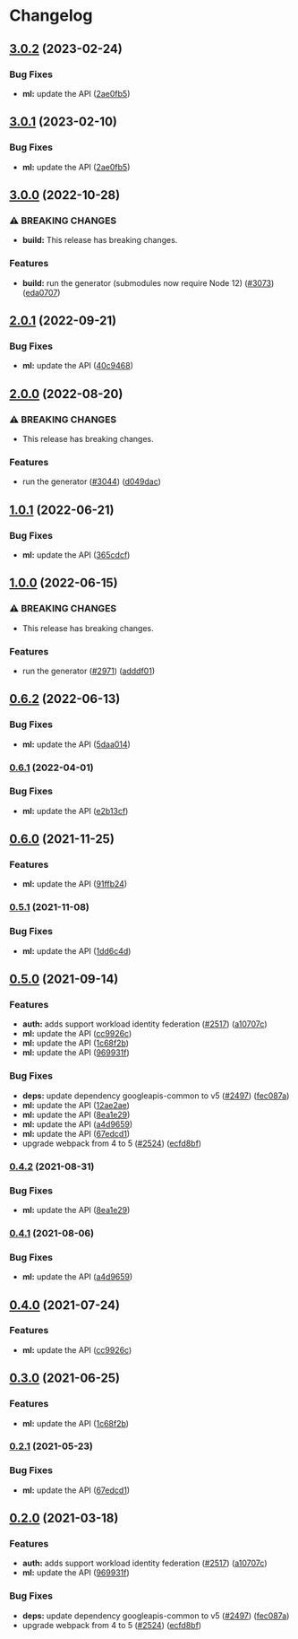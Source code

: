 # Changelog

## [3.0.2](https://github.com/googleapis/google-api-nodejs-client/compare/ml-v3.0.1...ml-v3.0.2) (2023-02-24)


### Bug Fixes

* **ml:** update the API ([2ae0fb5](https://github.com/googleapis/google-api-nodejs-client/commit/2ae0fb50e04a8722d793b500d53234aae420a846))

## [3.0.1](https://github.com/googleapis/google-api-nodejs-client/compare/ml-v3.0.0...ml-v3.0.1) (2023-02-10)


### Bug Fixes

* **ml:** update the API ([2ae0fb5](https://github.com/googleapis/google-api-nodejs-client/commit/2ae0fb50e04a8722d793b500d53234aae420a846))

## [3.0.0](https://github.com/googleapis/google-api-nodejs-client/compare/ml-v2.0.1...ml-v3.0.0) (2022-10-28)


### ⚠ BREAKING CHANGES

* **build:** This release has breaking changes.

### Features

* **build:** run the generator (submodules now require Node 12) ([#3073](https://github.com/googleapis/google-api-nodejs-client/issues/3073)) ([eda0707](https://github.com/googleapis/google-api-nodejs-client/commit/eda07079dadab46a80b6f9ede618f4f43030169e))

## [2.0.1](https://github.com/googleapis/google-api-nodejs-client/compare/ml-v2.0.0...ml-v2.0.1) (2022-09-21)


### Bug Fixes

* **ml:** update the API ([40c9468](https://github.com/googleapis/google-api-nodejs-client/commit/40c9468de5fd3d313ce6ddd666c7be51c9da3f48))

## [2.0.0](https://github.com/googleapis/google-api-nodejs-client/compare/ml-v1.0.1...ml-v2.0.0) (2022-08-20)


### ⚠ BREAKING CHANGES

* This release has breaking changes.

### Features

* run the generator ([#3044](https://github.com/googleapis/google-api-nodejs-client/issues/3044)) ([d049dac](https://github.com/googleapis/google-api-nodejs-client/commit/d049dac11775614fe3c0116f6a09887abe915bbe))

## [1.0.1](https://github.com/googleapis/google-api-nodejs-client/compare/ml-v1.0.0...ml-v1.0.1) (2022-06-21)


### Bug Fixes

* **ml:** update the API ([365cdcf](https://github.com/googleapis/google-api-nodejs-client/commit/365cdcf0fec40abecdc7b373652d1a9a5b2157fe))

## [1.0.0](https://github.com/googleapis/google-api-nodejs-client/compare/ml-v0.6.2...ml-v1.0.0) (2022-06-15)


### ⚠ BREAKING CHANGES

* This release has breaking changes.

### Features

* run the generator ([#2971](https://github.com/googleapis/google-api-nodejs-client/issues/2971)) ([adddf01](https://github.com/googleapis/google-api-nodejs-client/commit/adddf018e7cb73adab7341053dd80d72c5a6248d))

## [0.6.2](https://github.com/googleapis/google-api-nodejs-client/compare/ml-v0.6.1...ml-v0.6.2) (2022-06-13)


### Bug Fixes

* **ml:** update the API ([5daa014](https://github.com/googleapis/google-api-nodejs-client/commit/5daa0147ad64365f9e36b5378ab4a7d47dbbfca4))

### [0.6.1](https://github.com/googleapis/google-api-nodejs-client/compare/ml-v0.6.0...ml-v0.6.1) (2022-04-01)


### Bug Fixes

* **ml:** update the API ([e2b13cf](https://github.com/googleapis/google-api-nodejs-client/commit/e2b13cfdcb1a654a5774efeda6ae7b87251f46e8))

## [0.6.0](https://www.github.com/googleapis/google-api-nodejs-client/compare/ml-v0.5.1...ml-v0.6.0) (2021-11-25)


### Features

* **ml:** update the API ([91ffb24](https://www.github.com/googleapis/google-api-nodejs-client/commit/91ffb24275a9b7a452847406a89125483ccf5820))

### [0.5.1](https://www.github.com/googleapis/google-api-nodejs-client/compare/ml-v0.5.0...ml-v0.5.1) (2021-11-08)


### Bug Fixes

* **ml:** update the API ([1dd6c4d](https://www.github.com/googleapis/google-api-nodejs-client/commit/1dd6c4dcbebbde0ad2de1f5018895db9222feb13))

## [0.5.0](https://www.github.com/googleapis/google-api-nodejs-client/compare/ml-v0.4.2...ml-v0.5.0) (2021-09-14)


### Features

* **auth:** adds support workload identity federation ([#2517](https://www.github.com/googleapis/google-api-nodejs-client/issues/2517)) ([a10707c](https://www.github.com/googleapis/google-api-nodejs-client/commit/a10707c477759e7c9ef6360a2fe800856fb600c1))
* **ml:** update the API ([cc9926c](https://www.github.com/googleapis/google-api-nodejs-client/commit/cc9926c7f8e017afac37a449a6c3aa85710cf280))
* **ml:** update the API ([1c68f2b](https://www.github.com/googleapis/google-api-nodejs-client/commit/1c68f2bbb0643aa198141f1b815c6796ae275ac9))
* **ml:** update the API ([969931f](https://www.github.com/googleapis/google-api-nodejs-client/commit/969931f67fe4b8fe2f21b5a91235e1e226cf98c0))


### Bug Fixes

* **deps:** update dependency googleapis-common to v5 ([#2497](https://www.github.com/googleapis/google-api-nodejs-client/issues/2497)) ([fec087a](https://www.github.com/googleapis/google-api-nodejs-client/commit/fec087abcf3d994dd41c3ffa0a0c12b1f9f09dae))
* **ml:** update the API ([12ae2ae](https://www.github.com/googleapis/google-api-nodejs-client/commit/12ae2ae5a470052774e33275467d2fea3ed85f1b))
* **ml:** update the API ([8ea1e29](https://www.github.com/googleapis/google-api-nodejs-client/commit/8ea1e294ea3c9bfe61439669d3faa3831644886c))
* **ml:** update the API ([a4d9659](https://www.github.com/googleapis/google-api-nodejs-client/commit/a4d9659a99cdb2e83796c68b4a2de242513a35da))
* **ml:** update the API ([67edcd1](https://www.github.com/googleapis/google-api-nodejs-client/commit/67edcd12f14cb919e30122ea41645336d48a3f86))
* upgrade webpack from 4 to 5  ([#2524](https://www.github.com/googleapis/google-api-nodejs-client/issues/2524)) ([ecfd8bf](https://www.github.com/googleapis/google-api-nodejs-client/commit/ecfd8bfcd06e1beabff7ec9a8c4000222379eb8d))

### [0.4.2](https://www.github.com/googleapis/google-api-nodejs-client/compare/ml-v0.4.1...ml-v0.4.2) (2021-08-31)


### Bug Fixes

* **ml:** update the API ([8ea1e29](https://www.github.com/googleapis/google-api-nodejs-client/commit/8ea1e294ea3c9bfe61439669d3faa3831644886c))

### [0.4.1](https://www.github.com/googleapis/google-api-nodejs-client/compare/ml-v0.4.0...ml-v0.4.1) (2021-08-06)


### Bug Fixes

* **ml:** update the API ([a4d9659](https://www.github.com/googleapis/google-api-nodejs-client/commit/a4d9659a99cdb2e83796c68b4a2de242513a35da))

## [0.4.0](https://www.github.com/googleapis/google-api-nodejs-client/compare/ml-v0.3.0...ml-v0.4.0) (2021-07-24)


### Features

* **ml:** update the API ([cc9926c](https://www.github.com/googleapis/google-api-nodejs-client/commit/cc9926c7f8e017afac37a449a6c3aa85710cf280))

## [0.3.0](https://www.github.com/googleapis/google-api-nodejs-client/compare/ml-v0.2.1...ml-v0.3.0) (2021-06-25)


### Features

* **ml:** update the API ([1c68f2b](https://www.github.com/googleapis/google-api-nodejs-client/commit/1c68f2bbb0643aa198141f1b815c6796ae275ac9))

### [0.2.1](https://www.github.com/googleapis/google-api-nodejs-client/compare/ml-v0.2.0...ml-v0.2.1) (2021-05-23)


### Bug Fixes

* **ml:** update the API ([67edcd1](https://www.github.com/googleapis/google-api-nodejs-client/commit/67edcd12f14cb919e30122ea41645336d48a3f86))

## [0.2.0](https://www.github.com/googleapis/google-api-nodejs-client/compare/ml-v0.1.0...ml-v0.2.0) (2021-03-18)


### Features

* **auth:** adds support workload identity federation ([#2517](https://www.github.com/googleapis/google-api-nodejs-client/issues/2517)) ([a10707c](https://www.github.com/googleapis/google-api-nodejs-client/commit/a10707c477759e7c9ef6360a2fe800856fb600c1))
* **ml:** update the API ([969931f](https://www.github.com/googleapis/google-api-nodejs-client/commit/969931f67fe4b8fe2f21b5a91235e1e226cf98c0))


### Bug Fixes

* **deps:** update dependency googleapis-common to v5 ([#2497](https://www.github.com/googleapis/google-api-nodejs-client/issues/2497)) ([fec087a](https://www.github.com/googleapis/google-api-nodejs-client/commit/fec087abcf3d994dd41c3ffa0a0c12b1f9f09dae))
* upgrade webpack from 4 to 5  ([#2524](https://www.github.com/googleapis/google-api-nodejs-client/issues/2524)) ([ecfd8bf](https://www.github.com/googleapis/google-api-nodejs-client/commit/ecfd8bfcd06e1beabff7ec9a8c4000222379eb8d))
